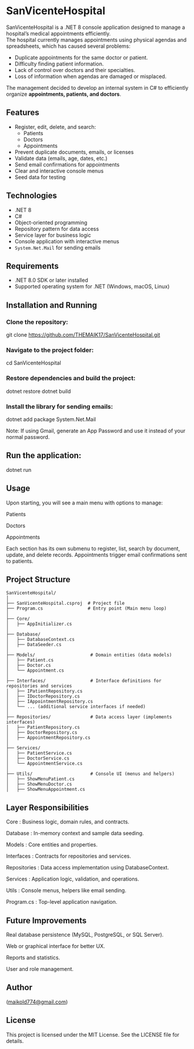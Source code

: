 # SanVicenteHospital

SanVicenteHospital is a .NET 8 console application designed to manage a hospital’s medical appointments efficiently.  
The hospital currently manages appointments using physical agendas and spreadsheets, which has caused several problems:

- Duplicate appointments for the same doctor or patient.
- Difficulty finding patient information.
- Lack of control over doctors and their specialties.
- Loss of information when agendas are damaged or misplaced.

The management decided to develop an internal system in C# to efficiently organize **appointments, patients, and doctors**.

## Features

- Register, edit, delete, and search:
  - Patients
  - Doctors
  - Appointments
- Prevent duplicate documents, emails, or licenses
- Validate data (emails, age, dates, etc.)
- Send email confirmations for appointments
- Clear and interactive console menus
- Seed data for testing

## Technologies

- .NET 8
- C#
- Object-oriented programming
- Repository pattern for data access
- Service layer for business logic
- Console application with interactive menus
- `System.Net.Mail` for sending emails

## Requirements

- .NET 8.0 SDK or later installed
- Supported operating system for .NET (Windows, macOS, Linux)

## Installation and Running

### Clone the repository:

git clone https://github.com/THEMAIK17/SanVicenteHospital.git

### Navigate to the project folder:

cd SanVicenteHospital

### Restore dependencies and build the project:

dotnet restore
dotnet build

### Install the library for sending emails:

dotnet add package System.Net.Mail

Note: If using Gmail, generate an App Password and use it instead of your normal password.

## Run the application:

dotnet run

## Usage

Upon starting, you will see a main menu with options to manage:

Patients

Doctors

Appointments

Each section has its own submenu to register, list, search by document, update, and delete records.
Appointments trigger email confirmations sent to patients.

## Project Structure

```
SanVicenteHospital/
│
├── SanVicenteHospital.csproj  # Project file
├── Program.cs                 # Entry point (Main menu loop)
│
├── Core/
│   ├── AppInitializer.cs
│
├── Database/
│   ├── DatabaseContext.cs
│   ├── DataSeeder.cs
│
├── Models/                     # Domain entities (data models)
│   ├── Patient.cs
│   ├── Doctor.cs
│   └── Appointment.cs
│
├── Interfaces/                 # Interface definitions for repositories and services
│   ├── IPatientRepository.cs
│   ├── IDoctorRepository.cs
│   ├── IAppointmentRepository.cs
│   └── ... (additional service interfaces if needed)
│
├── Repositories/               # Data access layer (implements interfaces)
│   ├── PatientRepository.cs
│   ├── DoctorRepository.cs
│   ├── AppointmentRepository.cs
│
├── Services/                   
│   ├── PatientService.cs
│   ├── DoctorService.cs
│   └── AppointmentService.cs
│
├── Utils/                      # Console UI (menus and helpers)
│   ├── ShowMenuPatient.cs
│   ├── ShowMenuDoctor.cs
│   ├── ShowMenuAppointment.cs
```

## Layer Responsibilities

Core : Business logic, domain rules, and contracts.

Database : In-memory context and sample data seeding.

Models : Core entities and properties.

Interfaces : Contracts for repositories and services.

Repositories : Data access implementation using DatabaseContext.

Services : Application logic, validation, and operations.

Utils : Console menus, helpers like email sending.

Program.cs : Top-level application navigation.

## Future Improvements

Real database persistence (MySQL, PostgreSQL, or SQL Server).

Web or graphical interface for better UX.

Reports and statistics.

User and role management.

## Author

(maikold774@gmail.com)

## License

This project is licensed under the MIT License. See the LICENSE file for details.

